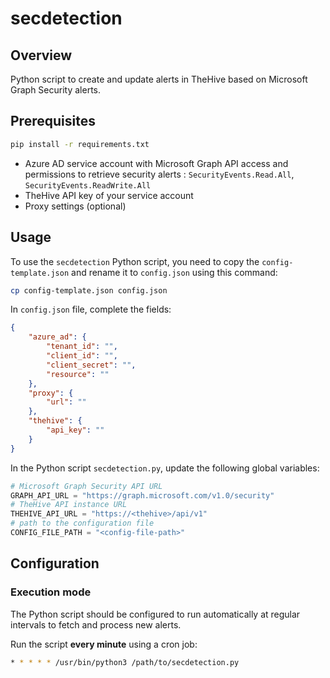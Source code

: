 # secdetection

## Overview

Python script to create and update alerts in TheHive based on Microsoft Graph Security alerts.

## Prerequisites

```bash
pip install -r requirements.txt
```

- Azure AD service account with Microsoft Graph API access and permissions to retrieve security alerts : `SecurityEvents.Read.All`, `SecurityEvents.ReadWrite.All`
- TheHive API key of your service account
- Proxy settings (optional)

## Usage

To use the `secdetection` Python script, you need to copy the `config-template.json` and rename it to `config.json` using this command:

```bash
cp config-template.json config.json
```

In `config.json` file, complete the fields:

```json
{
    "azure_ad": {
        "tenant_id": "",
        "client_id": "",
        "client_secret": "",
        "resource": ""
    },
    "proxy": {
        "url": ""
    },
    "thehive": {
        "api_key": ""
    }
}
```

In the Python script `secdetection.py`, update the following global variables:

```py
# Microsoft Graph Security API URL
GRAPH_API_URL = "https://graph.microsoft.com/v1.0/security"
# TheHive API instance URL
THEHIVE_API_URL = "https://<thehive>/api/v1"
# path to the configuration file
CONFIG_FILE_PATH = "<config-file-path>"
```

## Configuration

### Execution mode

The Python script should be configured to run automatically at regular intervals to fetch and process new alerts.

Run the script **every minute** using a cron job:

```bash
* * * * * /usr/bin/python3 /path/to/secdetection.py
```

